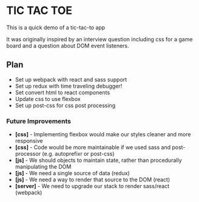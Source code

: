 # TIC TAC TOE

This is a quick demo of a tic-tac-to app

It was originally inspired by an interview question including css for a game board and a question about DOM event listeners.

## Plan
* Set up webpack with react and sass support
* Set up redux with time traveling debugger!
* Set convert html to react components
* Update css to use flexbox
* Set up post-css for css post processing

### Future Improvements
* __[css]__ - Implementing flexbox would make our styles cleaner and more responsive
* __[css]__ - Code would be more maintainable if we used sass and post-processor (e.g. autoprefixr or post-css)
* __[js]__ - We should objects to maintain state, rather than procedurally manipulating the DOM
* __[js]__ - We need a single source of data (redux)
* __[js]__ - We need a way to render that source to the DOM (react)
* __[server]__ - We need to upgrade our stack to render sass/react (webpack)
